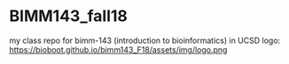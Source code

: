 # BIMM143_fall18
my class repo for bimm-143 (introduction to bioinformatics) in UCSD
logo: https://bioboot.github.io/bimm143_F18/assets/img/logo.png
